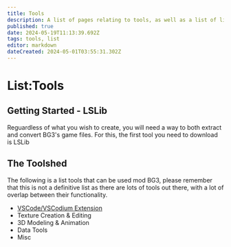 ```yaml
---
title: Tools
description: A list of pages relating to tools, as well as a list of links to useful tools.
published: true
date: 2024-05-19T11:13:39.692Z
tags: tools, list
editor: markdown
dateCreated: 2024-05-01T03:55:31.302Z
---
```


# List:Tools

## Getting Started - LSLib
Reguardless of what you wish to create, you will need a way to both extract and convert BG3's game files. For this, the first tool you need to download is LSLib


## The Toolshed
The following is a list tools that can be used mod BG3, please remember that this is not a definitive list as there are lots of tools out there, with a lot of overlap between their functionality.

- [VSCode/VSCodium Extension](bg3-mod-helper)
- Texture Creation & Editing
- 3D Modeling & Animation
- Data Tools
- Misc
